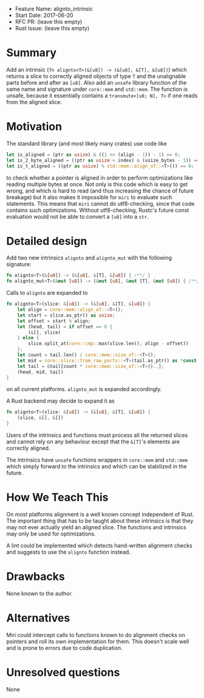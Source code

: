- Feature Name: alignto_intrinsic
- Start Date: 2017-06-20
- RFC PR: (leave this empty)
- Rust Issue: (leave this empty)

# Summary
[summary]: #summary

Add an intrinsic (`fn alignto<T>(&[u8]) -> (&[u8], &[T], &[u8])`) which returns
a slice to correctly aligned objects of type `T` and the unalignable parts
before and after as `[u8]`. Also add an `unsafe` library function of the same
name and signature under `core::mem` and `std::mem`. The function is unsafe,
because it essentially contains a `transmute<[u8; N], T>` if one reads from
the aligned slice.

# Motivation
[motivation]: #motivation

The standard library (and most likely many crates) use code like

```rust
let is_aligned = (ptr as usize) & ((1 << (align - 1)) - 1) == 0;
let is_2_byte_aligned = ((ptr as usize + index) & (usize_bytes - 1)) == 0;
let is_t_aligned = ((ptr as usize) % std::mem::align_of::<T>()) == 0;
```

to check whether a pointer is aligned in order to perform optimizations like
reading multiple bytes at once. Not only is this code which is easy to get
wrong, and which is hard to read (and thus increasing the chance of future breakage)
but it also makes it impossible for `miri` to evaluate such statements. This
means that `miri` cannot do utf8-checking, since that code contains such
optimizations. Without utf8-checking, Rustc's future const evaluation would not
be able to convert a `[u8]` into a `str`.

# Detailed design
[design]: #detailed-design

Add two new intrinsics `alignto` and `alignto_mut` with the following signature:

```rust
fn alignto<T>(&[u8]) -> (&[u8], &[T], &[u8]) { /**/ }
fn alignto_mut<T>(&mut [u8]) -> (&mut [u8], &mut [T], &mut [u8]) { /**/ }
```

Calls to `alignto` are expanded to

```rust
fn alignto<T>(slice: &[u8]) -> (&[u8], &[T], &[u8]) {
    let align = core::mem::align_of::<T>();
    let start = slice.as_ptr() as usize;
    let offset = start % align;
    let (head, tail) = if offset == 0 {
        (&[], slice)
    } else {
        slice.split_at(core::cmp::max(slice.len(), align - offset))
    };
    let count = tail.len() / core::mem::size_of::<T>();
    let mid = core::slice::from_raw_parts::<T>(tail.as_ptr() as *const _, count);
    let tail = &tail[count * core::mem::size_of::<T>()..];
    (head, mid, tail)
}
```

on all current platforms. `alignto_mut` is expanded accordingly.

A Rust backend may decide to expand it as

```rust
fn alignto<T>(slice: &[u8]) -> (&[u8], &[T], &[u8]) {
    (slice, &[], &[])
}
```

Users of the intrinsics and functions must process all the returned slices and
cannot rely on any behaviour except that the `&[T]`'s elements are correctly
aligned.

The intrinsics have `unsafe` functions wrappers in `core::mem` and `std::mem`
which simply forward to the intrinsics and which can be stabilized in the future.

# How We Teach This
[how-we-teach-this]: #how-we-teach-this

On most platforms alignment is a well known concept independent of Rust. The
important thing that has to be taught about these intrinsics is that they may not
ever actually yield an aligned slice. The functions and intrinsics may only be
used for optimizations.

A lint could be implemented which detects hand-written alignment checks and
suggests to use the `alignto` function instead. 

# Drawbacks
[drawbacks]: #drawbacks

None known to the author.

# Alternatives
[alternatives]: #alternatives

Miri could intercept calls to functions known to do alignment checks on pointers
and roll its own implementation for them. This doesn't scale well and is prone
to errors due to code duplication.

# Unresolved questions
[unresolved]: #unresolved-questions

None

